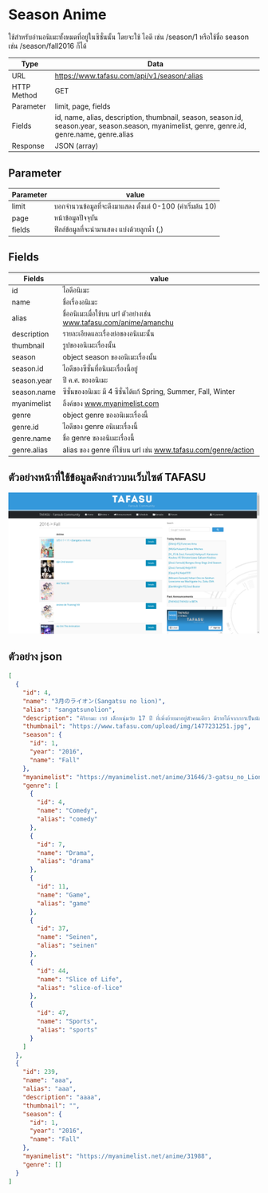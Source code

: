 # Season Anime
ใช้สำหรับอ่านอนิเมะทั้งหมดที่อยู่ในซีซั่นนั้น โดยจะใช้ ไอดี เช่น /season/1 หรือใช้ชื่อ season เช่น /season/fall2016 ก็ได้

Type | Data
--- | ---
URL | https://www.tafasu.com/api/v1/season/:alias
HTTP Method | GET
Parameter | limit, page, fields
Fields | id, name, alias, description, thumbnail, season, season.id, season.year, season.season, myanimelist, genre, genre.id, genre.name, genre.alias
Response | JSON (array)

## Parameter
Parameter | value
--- | ---
limit | บอกจำนวนข้อมูลที่จะดึงมาแสดง ตั้งแต่ 0-100 (ค่าเริ่มต้น 10)
page | หน้าข้อมูลปัจจุบัน
fields | ฟิลล์ข้อมูลที่จะนำมาแสดง แบ่งด้วยลูกน้ำ (,)


## Fields
Fields| value
--- | ---
id | ไอดีอนิเมะ
name | ชื่อเรื่องอนิเมะ
alias | ชื่ออนิเมะเมื่อใช้บน url ตัวอย่างเช่น www.tafasu.com/anime/amanchu
description | รายละเอียดและเรื่องย่อของอนิเมะนั้น
thumbnail | รูปของอนิเมะเรื่องนั้น
season | object season ของอนิเมะเรื่องนั้น
season.id | ไอดีของซีซั่นที่อนิเมะเรื่องนี้อยู่
season.year | ปี ค.ศ. ของอนิเมะ
season.name | ซีซั่นของอนิเมะ มี 4 ซีซั่นได้แก้ Spring, Summer, Fall, Winter
myanimelist | ลิ้งค์ของ www.myanimelist.com
genre | object genre ของอนิเมะเรื่องนี้
genre.id | ไอดีของ genre อนิเมะเรื่องนี้
genre.name | ชื่อ genre ของอนิเมะเรื่องนี้
genre.alias | alias ของ genre ที่ใช้บน url เช่น www.tafasu.com/genre/action

## ตัวอย่างหน้าที่ใช้ข้อมูลดังกล่าวบนเว็บไซต์ TAFASU
![](/images/preview_season_alias.png)

## ตัวอย่าง json
```json
[
  {
    "id": 4,
    "name": "3月のライオン(Sangatsu no lion)",
    "alias": "sangatsunolion",
    "description": "คิริยามะ เรย์ เด็กหนุ่มวัย 17 ปี ที่เพิ่งย้ายมาอยู่ตัวคนเดียว มีรายได้จากการเป็นนักเล่นโชกิมืออาชีพ แต่ถึงเขาจะมีอิสระ ปัญหาต่างๆก็คอยมารบกวนชีวิตของเขา ความสัมพันธ์ระหว่างเขากับครอบครัวบุญธรรมก็เริ่มจะสั่นคลอน และเขาก็ยังมีปัญหากับการคบเพื่อนที่โรงเรียนอีกด้วย\r\nในขณะเดียวกัน อาชีพนักเล่นโชกิมืออาชีพของเขาก็เริ่มที่จะตกต่ำ เขาจึงต้องแบกรับความคาดหวังอันยิ่งใหญ่ เพราะทั้งการแพ้และชนะมีผลต่อหน้าที่การงานของเขาทั้งสิ้น\r\nคนรู้จักของเรย์ก็คือ พี่น้องคาวาโมโตะ อาคาริ ฮินาตะ และ โมโมะ ซึ่งต่างจากเรย์ พวกเธออยู่อย่างมีความสุขในบ้านธรรมดาๆ ที่พร้อมจะต้อนรับเรย์เหมือนกับพี่น้องของพวกเธอ เรย์นั้นได้รับความรักความอบอุ่น ต่างจากบ้านของผู้อุปถัมภ์อย่างสิ้นเชิง\r\nอนิเมะเรื่องนี่จะกล่าวถึง ชัยชนะอันงดงาม ความผิดพลาด ความสัมพันธ์ใหม่-เก่า และการเติบโตเป็นผู้ใหญ่ ของ คิริยามะ เรย์",
    "thumbnail": "https://www.tafasu.com/upload/img/1477231251.jpg",
    "season": {
      "id": 1,
      "year": "2016",
      "name": "Fall"
    },
    "myanimelist": "https://myanimelist.net/anime/31646/3-gatsu_no_Lion?q=3%20gatsu",
    "genre": [
      {
        "id": 4,
        "name": "Comedy",
        "alias": "comedy"
      },
      {
        "id": 7,
        "name": "Drama",
        "alias": "drama"
      },
      {
        "id": 11,
        "name": "Game",
        "alias": "game"
      },
      {
        "id": 37,
        "name": "Seinen",
        "alias": "seinen"
      },
      {
        "id": 44,
        "name": "Slice of Life",
        "alias": "slice-of-lice"
      },
      {
        "id": 47,
        "name": "Sports",
        "alias": "sports"
      }
    ]
  },
  {
    "id": 239,
    "name": "aaa",
    "alias": "aaa",
    "description": "aaaa",
    "thumbnail": "",
    "season": {
      "id": 1,
      "year": "2016",
      "name": "Fall"
    },
    "myanimelist": "https://myanimelist.net/anime/31988",
    "genre": []
  }
]
```
